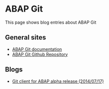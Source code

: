 # ABAP Git

This page shows blog entries about ABAP Git

## General sites

* [ABAP Git documentation](https://docs.abapgit.org/)
* [ABAP Git Github Repository](https://github.com/larshp/abapGit)

## Blogs

* [Git client for ABAP alpha release (2014/07/17)](https://blogs.sap.com/2014/07/17/git-client-for-abap-alpha-release/)
